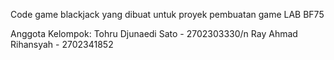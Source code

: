 Code game blackjack yang dibuat untuk proyek pembuatan game LAB BF75

Anggota Kelompok:
Tohru Djunaedi Sato - 2702303330/n
Ray Ahmad Rihansyah - 2702341852
